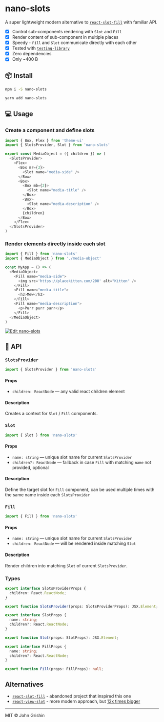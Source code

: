 # nano-slots

A super lightweight modern alternative to [`react-slot-fill`](https://github.com/camwest/react-slot-fill) with familiar API.

- [x] Control sub-components rendering with `Slot` and `Fill`
- [x] Render content of sub-component in multiple places
- [x] Speedy - `Fill` and `Slot` communicate directly with each other
- [x] Tested with [`testing-library`](https://testing-library.com)
- [x] Zero dependencies
- [x] Only ~400 B

## 📦 Install

```sh
npm i -S nano-slots
```

```sh
yarn add nano-slots
```

## 💻 Usage

### Create a component and define slots

```js
import { Box, Flex } from 'theme-ui'
import { SlotsProvider, Slot } from 'nano-slots'

export const MediaObject = ({ children }) => (
  <SlotsProvider>
    <Flex>
      <Box mr={3}>
        <Slot name="media-side" />
      </Box>
      <Box>
        <Box mb={2}>
          <Slot name="media-title" />
        </Box>
        <Box>
          <Slot name="media-description" />
        </Box>
        {children}
      </Box>
    </Flex>
  </SlotsProvider>
)
```

### Render elements directly inside each slot

```js
import { Fill } from 'nano-slots'
import { MediaObject } from './media-object'

const MyApp = () => (
  <MediaObject>
    <Fill name="media-side">
      <img src='https://placekitten.com/200' alt="Kitten" />
    </Fill>
    <Fill name="media-title">
      <h3>Mew</h3>
    </Fill>
    <Fill name="media-description">
      <p>Purr purr purr</p>
    </Fill>
  </MediaObject>
)
```

[![Edit nano-slots](https://codesandbox.io/static/img/play-codesandbox.svg)](https://codesandbox.io/s/nano-slots-s0y0t?fontsize=14&hidenavigation=1&theme=dark)

## 📖 API

### `SlotsProvider`

```js
import { SlotsProvider } from 'nano-slots'
```

#### Props

- `children: ReactNode` — any valid react children element

#### Description

Creates a context for `Slot` / `Fill` components.

### `Slot`

```js
import { Slot } from 'nano-slots'
```

#### Props

- `name: string` — unique slot name for current `SlotsProvider`
- `children?: ReactNode` — fallback in case `Fill` with matching `name` not provided, optional

#### Description

Define the target slot for `Fill` component, can be used multiple times with the same name inside each `SlotsProvider`

### `Fill`

```js
import { Fill } from 'nano-slots'
```

#### Props

- `name: string` — unique slot name for current `SlotsProvider`
- `children: ReactNode` — will be rendered inside matching `Slot`

#### Description

Render children into matching `Slot` of current `SlotsProvider`.

### Types

```ts
export interface SlotsProviderProps {
  children: React.ReactNode;
}

export function SlotsProvider(props: SlotsProviderProps): JSX.Element;

export interface SlotProps {
  name: string;
  children?: React.ReactNode;
}

export function Slot(props: SlotProps): JSX.Element;

export interface FillProps {
  name: string;
  children?: React.ReactNode;
}

export function Fill(props: FillProps): null;
```

## Alternatives

- [`react-slot-fill`](https://github.com/camwest/react-slot-fill) - abandoned project that inspired this one
- [`react-view-slot`](https://github.com/robik/react-view-slot) - more modern approach, but [12x times bigger](https://bundlephobia.com/result?p=react-view-slot@1.0.1)

---
MIT © John Grishin
